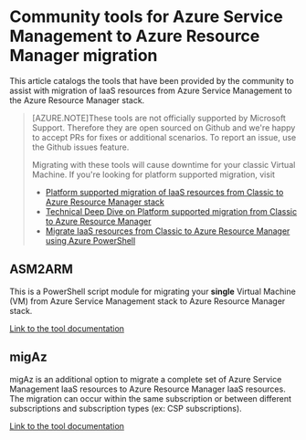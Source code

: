 <properties
    pageTitle="Community tools for Azure Service Management to Azure Resource Manager migration"
    description="This article catalogs the tools that have been provided by the community to assist with migration of IaaS resources from Azure Service Management to the Azure Resource Manager stack."
    services="virtual-machines-windows"
    documentationCenter=""
    authors="singhkays"
    manager="timlt"
    editor=""
    tags="azure-resource-manager"/>

<tags
    ms.service="virtual-machines-windows"
    ms.workload="infrastructure-services"
    ms.tgt_pltfrm="vm-windows"
    ms.devlang="na"
    ms.topic="article"
    ms.date="08/29/2016"
    ms.author="singhkay"/>

# <a name="community-tools-for-azure-service-management-to-azure-resource-manager-migration"></a>Community tools for Azure Service Management to Azure Resource Manager migration

This article catalogs the tools that have been provided by the community to assist with migration of IaaS resources from Azure Service Management to the Azure Resource Manager stack.

>[AZURE.NOTE]These tools are not officially supported by Microsoft Support. Therefore they are open sourced on Github and we're happy to accept PRs for fixes or additional scenarios. To report an issue, use the Github issues feature.
>
> Migrating with these tools will cause downtime for your classic Virtual Machine. If you're looking for platform supported migration, visit 
>
>- [Platform supported migration of IaaS resources from Classic to Azure Resource Manager stack](./virtual-machines-windows-migration-classic-resource-manager.md)
>- [Technical Deep Dive on Platform supported migration from Classic to Azure Resource Manager](./virtual-machines-windows-migration-classic-resource-manager-deep-dive.md)
>- [Migrate IaaS resources from Classic to Azure Resource Manager using Azure PowerShell](./virtual-machines-windows-ps-migration-classic-resource-manager.md)

## <a name="asm2arm"></a>ASM2ARM

This is a PowerShell script module for migrating your **single** Virtual Machine (VM) from Azure Service Management stack to Azure Resource Manager stack. 

[Link to the tool documentation](https://github.com/Azure/classic-iaas-resourcemanager-migration/tree/master/asm2arm)

## <a name="migaz"></a>migAz

migAz is an additional option to migrate a complete set of Azure Service Management IaaS resources to Azure Resource Manager IaaS resources. The migration can occur within the same subscription or between different subscriptions and subscription types (ex: CSP subscriptions).

[Link to the tool documentation](https://github.com/Azure/classic-iaas-resourcemanager-migration/tree/master/migaz)